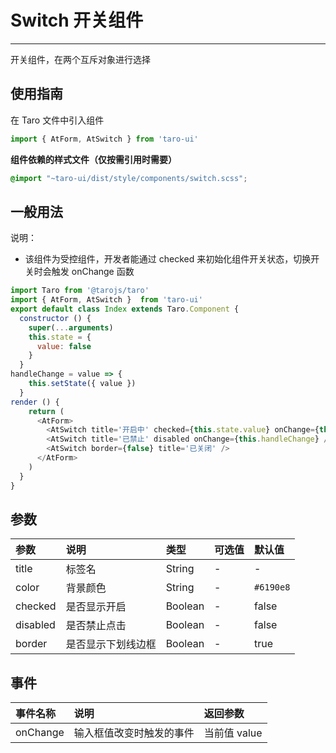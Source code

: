 # Switch 开关组件

------

开关组件，在两个互斥对象进行选择

## 使用指南

在 Taro 文件中引入组件

```js
import { AtForm, AtSwitch } from 'taro-ui'
```

**组件依赖的样式文件（仅按需引用时需要）**

```scss
@import "~taro-ui/dist/style/components/switch.scss";
```

## 一般用法

说明：

- 该组件为受控组件，开发者能通过 checked 来初始化组件开关状态，切换开关时会触发 onChange 函数

```js
import Taro from '@tarojs/taro'
import { AtForm, AtSwitch }  from 'taro-ui'
export default class Index extends Taro.Component {
  constructor () {
    super(...arguments)
    this.state = {
      value: false
    }
  }
handleChange = value => {
    this.setState({ value })
  }
render () {
    return (
      <AtForm>
        <AtSwitch title='开启中' checked={this.state.value} onChange={this.handleChange} />
        <AtSwitch title='已禁止' disabled onChange={this.handleChange} />
        <AtSwitch border={false} title='已关闭' />
      </AtForm>
    )
  }
}
```

## 参数

| 参数     | 说明               | 类型    | 可选值 | 默认值    |
| :------- | :----------------- | :------ | :----- | :-------- |
| title    | 标签名             | String  | -      | -         |
| color    | 背景颜色           | String  | -      | `#6190e8` |
| checked  | 是否显示开启       | Boolean | -      | false     |
| disabled | 是否禁止点击       | Boolean | -      | false     |
| border   | 是否显示下划线边框 | Boolean | -      | true      |

## 事件

| 事件名称 | 说明                     | 返回参数     |
| :------- | :----------------------- | :----------- |
| onChange | 输入框值改变时触发的事件 | 当前值 value |